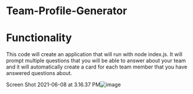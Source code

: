# Team-Profile-Generator

# Functionality
This code will create an application that will run with node index.js. It will prompt multiple questions 
that you will be able to answer about your team and it will automatically create a card for each team
member that you have answered questions about.

Screen Shot 2021-06-08 at 3.16.37 PM![image](https://user-images.githubusercontent.com/65842230/121264905-c611a380-c86c-11eb-9be1-dd564b45a940.png)
